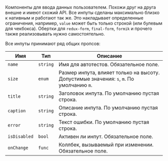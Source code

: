 Компоненты для ввода данных пользователем. Похожи друг на друга внешне и имеют схожий API. Все инпуты сделаны максимально близко к нативным и работают так же. Это накладывает определенные ограничения, например, `value` может быть только строкой (или булевым для чекбокса). Обертки для `redux-form`, `final-form`, `formik` и прочего также реализовывать нужно самостоятельно.

Все инпуты принимают ряд общих пропсов:

| Имя          | Тип      | Описание                                                                                 |
| ------------ | -------- | ---------------------------------------------------------------------------------------- |
| `name`       | `string` | Имя для автотестов. Обязательное поле.                                                   |
| `size`       | `enum`   | Размер инпута, влияет только на высоту. Допустимые значения: `s`, `m`. По умолчанию `m`. |
| `title`      | `string` | Заголовок инпута. По умолчанию пустая строка.                                            |
| `caption`    | `string` | Описание инпута. По умолчанию пустая строка.                                             |
| `error`      | `string` | Текст ошибки. По умолчанию пустая строка.                                                |
| `isDisabled` | `bool`   | Активен ли инпут. Обязательное поле.                                                     |
| `onChange`   | `func`   | Коллбек, вызываемый при изменении. Обязательное поле.                                    |
